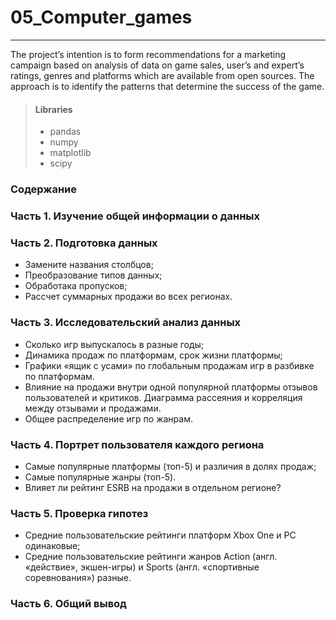 # 05_Сomputer_games
________________________________________

The project’s intention is to form recommendations for a marketing campaign based on analysis of data on game sales, user’s and expert’s ratings, genres and platforms which are available from open sources. The approach is to identify the patterns that determine the success of the game.

>#### Libraries
>* pandas
>* numpy
>* matplotlib
>* scipy

### Содержание

### Часть 1. Изучение общей информации о данных

### Часть 2. Подготовка данных
* Замените названия столбцов;
* Преобразование типов данных;
* Обработака пропусков;
* Рассчет суммарных продажи во всех регионах.

### Часть 3. Исследовательский анализ данных
* Сколько игр выпускалось в разные годы;
* Динамика продаж по платформам, срок жизни платформы;
* Графики «ящик с усами» по глобальным продажам игр в разбивке по платформам.
* Влияние на продажи внутри одной популярной платформы отзывов пользователей и критиков. Диаграмма рассеяния и корреляция между отзывами и продажами.
* Общее распределение игр по жанрам.

### Часть 4. Портрет пользователя каждого региона
* Самые популярные платформы (топ-5) и различия в долях продаж;
* Самые популярные жанры (топ-5).
* Влияет ли рейтинг ESRB на продажи в отдельном регионе?

### Часть 5. Проверка гипотез
* Средние пользовательские рейтинги платформ Xbox One и PC одинаковые;
* Средние пользовательские рейтинги жанров Action (англ. «действие», экшен-игры) и Sports (англ. «спортивные соревнования») разные.

### Часть 6. Общий вывод
